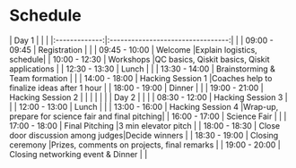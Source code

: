 # Schedule
| Day 1         |                                   |                           |
|:-------------:|:---------------------------------:|                           |
| 09:00 - 09:45 | Registration                      |                           |
| 09:45 - 10:00 | Welcome                           |Explain logistics, schedule|
| 10:00 - 12:30 | Workshops                         |QC basics, Qiskit basics, Qiskit applications       |
| 12:30 - 13:30 | Lunch                             |                           |
| 13:30 - 14:00 | Brainstorming & Team formation    |                           |
| 14:00 - 18:00 | Hacking Session 1                 |Coaches help to finalize ideas after 1 hour         |
| 18:00 - 19:00 | Dinner                            |                           |
| 19:00 - 21:00 | Hacking Session 2                 |                           |
|               |                                   |                           |
| Day 2         |                                   |                           |
| 08:30 - 12:00 | Hacking Session 3                 |                           |
| 12:00 - 13:00 | Lunch                             |                           |
| 13:00 - 16:00 | Hacking Session 4                 |Wrap-up, prepare for science fair and final pitching|
| 16:00 - 17:00 | Science Fair                      |                           |
| 17:00 - 18:00 | Final Pitching                    |3 min elevator pitch       |
| 18:00 - 18:30 | Close door discussion among judges|Decide winners             |
| 18:30 - 19:00 | Closing ceremony                  |Prizes, comments on projects, final remarks         |
| 19:00 - 20:00 | Closing networking event & Dinner |                           |
